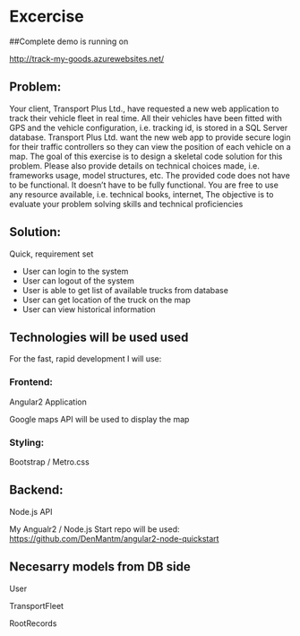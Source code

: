 Excercise
========================
##Complete demo is running on

http://track-my-goods.azurewebsites.net/

## Problem:
Your client, Transport Plus Ltd., have requested a new web application to track their vehicle fleet in real time. All their vehicles have been fitted with GPS and the vehicle configuration, i.e. tracking id, is stored in a SQL Server database. Transport Plus Ltd. want the new web app to provide secure login for their traffic controllers so they can view the position of each vehicle on a map.
The goal of this exercise is to design a skeletal code solution for this problem. Please also provide details on technical choices made, i.e. frameworks usage, model structures, etc. The provided code does not have to be functional.
It doesn’t have to be fully functional. You are free to use any resource available, i.e. technical books, internet, The objective is to evaluate your problem solving skills and technical proficiencies

## Solution:
Quick, requirement set
- User can login to the system
- User can logout of the system
- User is able to get list of available trucks from database
- User can get location of the truck on the map
- User can view historical information

## Technologies will be used used
For the fast, rapid development I will use:
### Frontend: 
Angular2 Application

Google maps API will be used to display the map
### Styling: 
Bootstrap / Metro.css
## Backend: 
Node.js API

My Angualr2 / Node.js Start repo will be used: https://github.com/DenMantm/angular2-node-quickstart


## Necesarry models from DB side

User

TransportFleet

RootRecords

